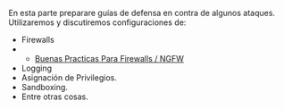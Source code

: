 En esta parte preparare guías de defensa en contra de algunos ataques. Utilizaremos y discutiremos configuraciones de:
* Firewalls
* * [Buenas Practicas Para Firewalls / NGFW](/2018-6-26-Buenas-Practicas-Para-Firewalls-NGFW)
* Logging
* Asignación de Privilegios. 
* Sandboxing.
* Entre otras cosas.

